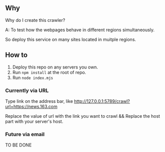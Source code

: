 ## Why 
Why do I create this crawler?

A: To test how the webpages behave in different regions simultaneously.

So deploy this service on many sites located in muitple regions.

## How to

1. Deploy this repo on any servers you own.
2. Run `npm install` at the root of repo.
2. Run `node index.mjs`

### Currently via URL
Type link on the address bar, like
http://127.0.0.1:5789/crawl?url=https://news.163.com

Replace the value of url with the link you want to crawl && 
Replace the host part with your server's host.

### Future via email
TO BE DONE
